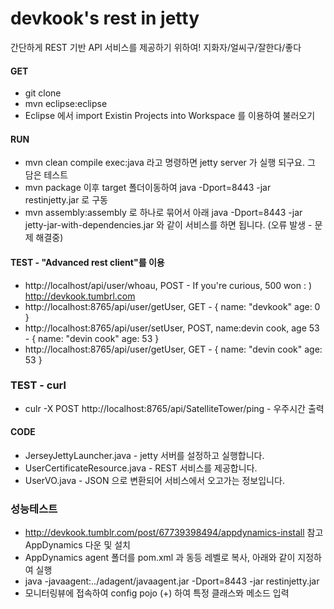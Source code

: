 # devkook's rest in jetty
간단하게 REST 기반 API 서비스를 제공하기 위하여! 지화자/얼씨구/잘한다/좋다

#### GET
* git clone 
* mvn eclipse:eclipse
* Eclipse 에서 import Existin Projects into Workspace 를 이용하여 불러오기


#### RUN
* mvn clean compile exec:java 라고 명령하면 jetty server 가 실행 되구요. 그 담은 테스트
* mvn package 이후 target 폴더이동하여 java -Dport=8443 -jar restinjetty.jar 로 구동 
* mvn assembly:assembly 로 하나로 묶어서 아래 java -Dport=8443 -jar jetty-jar-with-dependencies.jar 와 같이 서비스를 하면 됩니다. (오류 발생 - 문제 해결중)

#### TEST - "Advanced rest client"를 이용
* http://localhost/api/user/whoau, POST - If you're curious, 500 won : ) http://devkook.tumbrl.com
* http://localhost:8765/api/user/getUser, GET - { name: "devkook" age: 0 }
* http://localhost:8765/api/user/setUser, POST, name:devin cook, age 53 - { name: "devin cook" age: 53 }
* http://localhost:8765/api/user/getUser, GET - { name: "devin cook" age: 53 }

### TEST - curl
* culr -X POST http://localhost:8765/api/SatelliteTower/ping - 우주시간 출력

#### CODE
* JerseyJettyLauncher.java - jetty 서버를 설정하고 실행합니다.
* UserCertificateResource.java - REST 서비스를 제공합니다. 
* UserVO.java - JSON 으로 변환되어 서비스에서 오고가는 정보입니다.

### 성능테스트
* http://devkook.tumblr.com/post/67739398494/appdynamics-install 참고 AppDynamics 다운 및 설치
* AppDynamics agent 폴더를 pom.xml 과 동등 레벨로 복사, 아래와 같이 지정하여 실행
* java -javaagent:../adagent/javaagent.jar -Dport=8443 -jar restinjetty.jar
* 모니터링뷰에 접속하여 config pojo (+) 하여 특정 클래스뫄 메소드 입력


